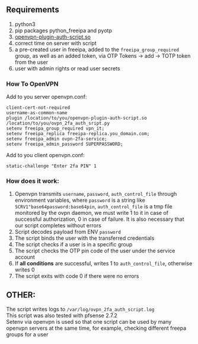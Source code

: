 ## Requirements  
1. python3  
2. pip packages python_freeipa and pyotp  
3. [openvpn-plugin-auth-script.so](https://github.com/fac/auth-script-openvpn)  
4. correct time on server with script  
5. a pre-created user in freeipa, added to the `freeipa_group_required` group, as well as an added token, via OTP Tokens -> add -> TOTP token from the user  
6. user with admin rights or read user secrets 

### How To OpenVPN  

Add to you server openvpn.conf:  
```
client-cert-not-required
username-as-common-name
plugin /location/to/you/openvpn-plugin-auth-script.so /location/to/you/ovpn_2fa_auth_sript.py
setenv freeipa_group_required vpn_it;
setenv freeipa_replica freeipa-replica.you_domain.com;
setenv freeipa_admin ovpn-2fa-service;
setenv freeipa_admin_password SUPERPASSWORD;
```
  
Add to you client openvpn.conf:  
```
static-challenge "Enter 2fa PIN" 1
```
### How does it work:  

1. Openvpn transmits `username`, `password`, `auth_control_file` through environment variables, where `password` is a string like `SCRV1"base64password:base64pin`, `auth_control_file` is a tmp file monitored by the ovpn daemon, we must write 1 to it in case of successful authorization, 0 in case of failure. It is also necessary that our script completes without errors  
2. Script decodes payload from ENV `password`  
2. The script binds the user with the transferred credentials  
3. The script checks if a user is in a specific group  
4. The script checks the OTP pin code of the user under the service account  
5. If **all conditions** are successful, writes 1 to `auth_control_file`, otherwise writes 0  
6. The script exits with code 0 if there were no errors  

## OTHER:  
The script writes logs to `/var/log/ovpn_2fa_auth_script.log`    
This script was also tested with pfsense 2.7.2  
Setenv via openvpn is used so that one script can be used by many openvpn servers at the same time, for example, checking different freepa groups for a user